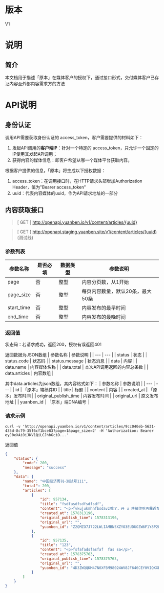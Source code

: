 # 版本
V1

# 说明

## 简介

本文档用于描述「原本」在媒体客户的授权下，通过接口形式，交付媒体客户已存证内容至外部内容需求方的方法

# API说明

## 身份认证

调用API需要获取身份认证的 access_token，客户需要提供的材料如下：

1. 发起API调用的**客户端IP**：针对一个特定的 access_token，只允许一个固定的IP使用其发起API调用；
2. 获得内容的媒体信息：即客户希望从哪一个媒体平台获取内容。

根据客户提供的信息，「原本」将生成以下授权数据：
1. access_token：在调用接口时，在HTTP请求头部增加Authorization Header，值为"Bearer access_token"
2. uuid：代表内容媒体的uuid，作为API请求地址的一部分


## 内容获取接口
> [ GET ] http://openapi.yuanben.io/v1/content/articles/{uuid} 

> [ GET ] http://openapi.staging.yuanben.site/v1/content/articles/{uuid} (测试线)

### 参数列表
| 参数名称 | 是否必填 | 数据类型 | 参数说明 |
| --- | --- | --- | --- |
|page|否|整型|内容分页数，从1开始|
|page_size|否|整型|每页内容数量，默认20条，最大50条|
|start_time|否|整型|内容发布的最早时间|
|end_time|否|整型|内容发布的最晚时间|

### 返回值

状态码：若请求成功，返回200，授权有误返回401

返回数据为JSON数组
| 参数名称 | 参数说明 |
| --- | --- |
| status | 状态 |
| status.code | 状态码 |
| status.message | 状态消息 |
| data | 内容 |
| data.name | 内容媒体名称 |
| data.total | 本次API调用返回的内容总条数 |
| data.articles | 内容数组 |

其中data.articles为json数组，其内容格式如下：
| 参数名称 | 参数说明 |
| --- | --- |
| id | 「原本」端稿件ID |
| title | 标题 |
| content | 内容 |
| created_at | 「原本」发布时间 |
| original_publish_time | 内容发布时间 |
| original_url | 原文发布地址 |
| yuanben_id | 「原本」端DNA编号 |

### 请求示例
```shell
curl -v 'http://openapi.yuanben.io/v1/content/articles/9cc040eb-5631-435d-8c79-35f6cf1bce83?page=1&page_size=2' -H 'Authorization: Bearer eyJ0eXAiOiJKV1QiLCJhbGciO...'
```

返回值

```json
{
    "status": {
        "code": 200,
        "message": "success"
    },
    "data": {
        "name": "中国经济周刊-测试号111",
        "total": 200,
        "articles": [
            {
                "id": 957134,
                "title": "fsdfasdfsdfsdfsdf",
                "content": "<p>fvkujukmhnfbsdavz哦了，开 u 蒋敏你哈再靠近梦想</p>",
                "created_at": 1578313196,
                "original_publish_time": 1578313196,
                "original_url": "",
                "yuanben_id": "Z2QMZO7J722LWLIAMBN5XZYO3EUDUOZW6F1Y8P2LR3P7D67V9"
            },
            {
                "id": 957135,
                "title": "123",
                "content": "<p>fsfafadsfasfaf  fas sa</p>",
                "created_at": 1578375763,
                "original_publish_time": 1578375763,
                "original_url": "",
                "yuanben_id": "4D3ZWQQKM47N0XFBM98024WV8JF646CEY0VIQXXDW2RR79JBFU"
            }
        ]
    }
}
```

